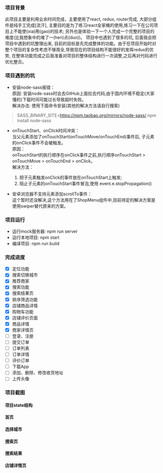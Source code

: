 ### 项目背景
此项目主要是利用业余时间完成，主要使用了react, redux, router完成, 大部分组件是纯手工完成[流汗], 主要目的是为了练习react全家桶的使用,练习一下在公司项目上不能使(xia)用(gao)的技术; 另外也是体验一下一个人完成一个完整的项目的难度(比我想象中的难了一(hen)点(duo))。
项目中也遇到了很多的坑, 后面我会把项目中遇到的坑整理出来, 目前的目标是先完成整体的功能。由于在项目开始时对整个项目的复杂性考虑不够周全,导致现在的项目结构不能很好的发挥redux的优势, 在整体功能完成之后我准备对项目的整体结构进行一次调整,之后再对代码进行优化整合。

### 项目遇到的坑
- 安装node-sass报错：<br/>
原因:
安装node-sass时会去GitHub上面拉去代码,由于国内环境不稳定(大家懂的)下载时间可能过长导致超时失败。<br/>
解决办法:
使用下面命令安装(其他的解决方法请自行搜索) <br/> 
> SASS_BINARY_SITE=https://npm.taobao.org/mirrors/node-sass/ npm install node-sass

- onTouchStart、onClick时间冲突：<br/>
当父元素添加了onTouchStart(onTouchMove/onTouchEnd)事件后, 子元素的onClick事件不会被触发。<br/>
原因：<br/>
onTouchStart的执行顺序在onClick事件之前,执行顺序onTouchStart > onTouchMove > onTouchEnd > onClick。 <br/>
解决方法：<br/>
  1. 把子元素触发onClick的事件放在onTouchStart上触发;
  2. 阻止子元素的onTouchStart事件冒泡,使用 event.e.stopPropagation()

- 安卓浏览器不支持元素添加scrollTo事件：<br/>
这个暂时还没解决,这个方法用在了ShopMenu组件中,目前待定的解决方案是使用swiper替代原来的方案。

### 项目运行
- 运行mock服务器: npm run server
- 运行本地项目: npm start
- 编译项目: npm run build

### 完成进度

- [x] 定位功能
- [x] 搜索切换城市
- [x] 推荐商家
- [x] 搜索功能
- [x] 搜索结果页
- [x] 排序筛选功能
- [x] 店铺商品详情
- [x] 购物车功能
- [x] 店铺评价页面
- [x] 商品详情
- [x] 商家详情页
- [ ] 登录、注册
- [ ] 提交订单
- [ ] 订单列表
- [ ] 订单详情
- [ ] 评价订单
- [ ] 下载App
- [ ] 添加、删除、修改收货地址
- [ ] 上传头像

### 项目截图

#### 项目state结构

#### 首页

#### 选择城市

#### 搜索页

#### 搜索结果

#### 店铺详情页
